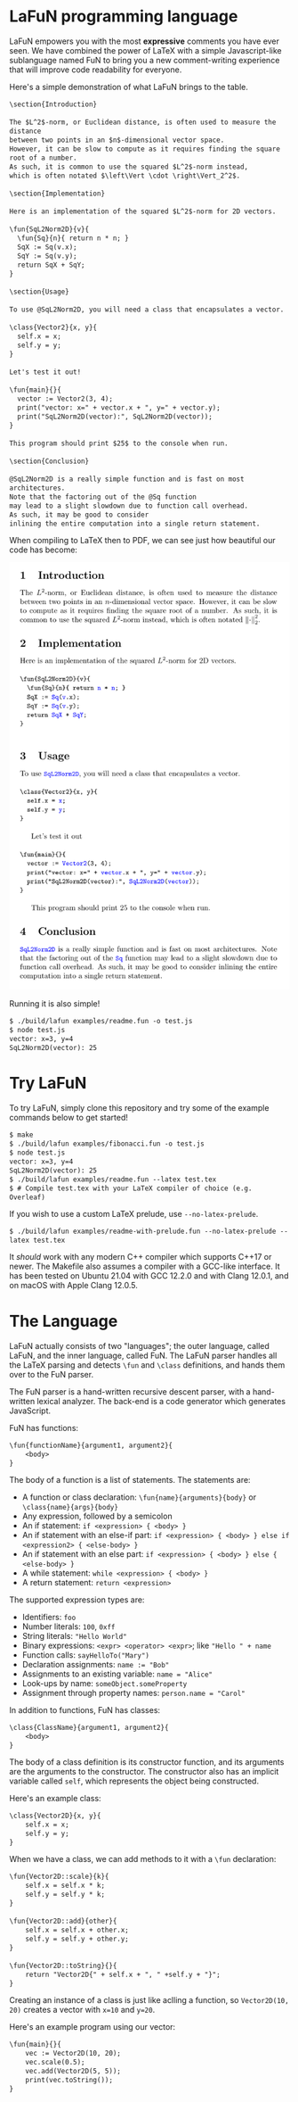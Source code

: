 # LaFuN programming language

LaFuN empowers you with the most **expressive** comments you have ever seen.
We have combined the power of LaTeX with a simple Javascript-like sublanguage named FuN
to bring you a new comment-writing experience that will improve code readability for everyone.

Here's a simple demonstration of what LaFuN brings to the table.

```
\section{Introduction}

The $L^2$-norm, or Euclidean distance, is often used to measure the distance
between two points in an $n$-dimensional vector space.
However, it can be slow to compute as it requires finding the square root of a number.
As such, it is common to use the squared $L^2$-norm instead,
which is often notated $\left\Vert \cdot \right\Vert_2^2$.

\section{Implementation}

Here is an implementation of the squared $L^2$-norm for 2D vectors.

\fun{SqL2Norm2D}{v}{
  \fun{Sq}{n}{ return n * n; }
  SqX := Sq(v.x);
  SqY := Sq(v.y);
  return SqX + SqY;
}

\section{Usage}

To use @SqL2Norm2D, you will need a class that encapsulates a vector.

\class{Vector2}{x, y}{
  self.x = x;
  self.y = y;
}

Let's test it out!

\fun{main}{}{
  vector := Vector2(3, 4);
  print("vector: x=" + vector.x + ", y=" + vector.y);
  print("SqL2Norm2D(vector):", SqL2Norm2D(vector));
}

This program should print $25$ to the console when run.

\section{Conclusion}

@SqL2Norm2D is a really simple function and is fast on most architectures.
Note that the factoring out of the @Sq function
may lead to a slight slowdown due to function call overhead.
As such, it may be good to consider
inlining the entire computation into a single return statement.
```

When compiling to LaTeX then to PDF, we can see just how beautiful our code has become:

![Sample LaFuN output](/images/readme-sample-latex-output.png)

Running it is also simple!

```
$ ./build/lafun examples/readme.fun -o test.js
$ node test.js
vector: x=3, y=4
SqL2Norm2D(vector): 25
```

# Try LaFuN

To try LaFuN, simply clone this repository and try some of the example commands below to get started!

```
$ make
$ ./build/lafun examples/fibonacci.fun -o test.js
$ node test.js
vector: x=3, y=4
SqL2Norm2D(vector): 25
$ ./build/lafun examples/readme.fun --latex test.tex
$ # Compile test.tex with your LaTeX compiler of choice (e.g. Overleaf)
```

If you wish to use a custom LaTeX prelude, use `--no-latex-prelude`.

```
$ ./build/lafun examples/readme-with-prelude.fun --no-latex-prelude --latex test.tex
```

It *should* work with any modern C++ compiler which supports C++17 or newer.
The Makefile also assumes a compiler with a GCC-like interface.
It has been tested on Ubuntu 21.04 with GCC 12.2.0 and with Clang 12.0.1,
and on macOS with Apple Clang 12.0.5.

# The Language

LaFuN actually consists of two "languages"; the outer language, called LaFuN,
and the inner language, called FuN. The LaFuN parser handles all the LaTeX
parsing and detects `\fun` and `\class` definitions, and hands them over to the
FuN parser.

The FuN parser is a hand-written recursive descent parser, with a hand-written
lexical analyzer. The back-end is a code generator which generates JavaScript.

FuN has functions:

```
\fun{functionName}{argument1, argument2}{
	<body>
}
```

The body of a function is a list of statements. The statements are:

* A function or class declaration: `\fun{name}{arguments}{body}` or `\class{name}{args}{body}`
* Any expression, followed by a semicolon
* An if statement: `if <expression> { <body> }`
* An if statement with an else-if part: `if <expression> { <body> } else if <expression2> { <else-body> }`
* An if statement with an else part: `if <expression> { <body> } else { <else-body> }`
* A while statement: `while <expression> { <body> }`
* A return statement: `return <expression>`

The supported expression types are:

* Identifiers: `foo`
* Number literals: `100`, `0xff`
* String literals: `"Hello World"`
* Binary expressions: `<expr> <operator> <expr>`; like `"Hello " + name`
* Function calls: `sayHelloTo("Mary")`
* Declaration assignments: `name := "Bob"`
* Assignments to an existing variable: `name = "Alice"`
* Look-ups by name: `someObject.someProperty`
* Assignment through property names: `person.name = "Carol"`

In addition to functions, FuN has classes:

```
\class{ClassName}{argument1, argument2}{
	<body>
}
```

The body of a class definition is its constructor function, and its arguments
are the arguments to the constructor. The constructor also has an implicit variable
called `self`, which represents the object being constructed.

Here's an example class:

```
\class{Vector2D}{x, y}{
	self.x = x;
	self.y = y;
}
```

When we have a class, we can add methods to it with a `\fun` declaration:

```
\fun{Vector2D::scale}{k}{
	self.x = self.x * k;
	self.y = self.y * k;
}

\fun{Vector2D::add}{other}{
	self.x = self.x + other.x;
	self.y = self.y + other.y;
}

\fun{Vector2D::toString}{}{
	return "Vector2D{" + self.x + ", " +self.y + "}";
}
```

Creating an instance of a class is just like aclling a function,
so `Vector2D(10, 20)` creates a vector with `x=10` and `y=20`.

Here's an example program using our vector:

```
\fun{main}{}{
	vec := Vector2D(10, 20);
	vec.scale(0.5);
	vec.add(Vector2D(5, 5));
	print(vec.toString());
}
```
